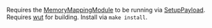 Requires the [MemoryMappingModule](https://github.com/Maschell/MemoryMappingModule) to be running via [SetupPayload](https://github.com/wiiu-env/SetupPayload).
Requires [wut](https://github.com/decaf-emu/wut) for building.
Install via `make install`.